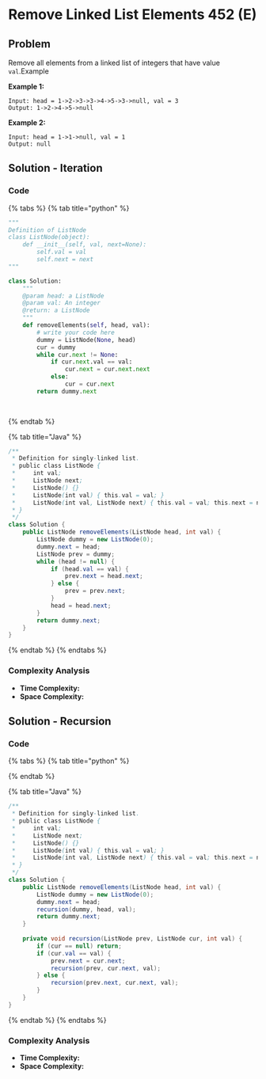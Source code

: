 # Remove Linked List Elements 452 (E)

## Problem

Remove all elements from a linked list of integers that have value `val`.Example

**Example 1:**

```
Input: head = 1->2->3->3->4->5->3->null, val = 3
Output: 1->2->4->5->null
```

**Example 2:**

```
Input: head = 1->1->null, val = 1
Output: null
```

## Solution - Iteration

### Code

{% tabs %}
{% tab title="python" %}
```python
"""
Definition of ListNode
class ListNode(object):
    def __init__(self, val, next=None):
        self.val = val
        self.next = next
"""

class Solution:
    """
    @param head: a ListNode
    @param val: An integer
    @return: a ListNode
    """
    def removeElements(self, head, val):
        # write your code here
        dummy = ListNode(None, head)
        cur = dummy
        while cur.next != None: 
            if cur.next.val == val:
                cur.next = cur.next.next
            else:
                cur = cur.next
        return dummy.next
                
        
```
{% endtab %}

{% tab title="Java" %}
```java
/**
 * Definition for singly-linked list.
 * public class ListNode {
 *     int val;
 *     ListNode next;
 *     ListNode() {}
 *     ListNode(int val) { this.val = val; }
 *     ListNode(int val, ListNode next) { this.val = val; this.next = next; }
 * }
 */
class Solution {
    public ListNode removeElements(ListNode head, int val) {
        ListNode dummy = new ListNode(0);
        dummy.next = head;
        ListNode prev = dummy;
        while (head != null) {
            if (head.val == val) {
                prev.next = head.next;
            } else {
                prev = prev.next;
            }
            head = head.next;
        }
        return dummy.next;
    }   
}
```
{% endtab %}
{% endtabs %}

### Complexity Analysis

* **Time Complexity:**
* **Space Complexity:**



## Solution - Recursion

### Code

{% tabs %}
{% tab title="python" %}

{% endtab %}

{% tab title="Java" %}
```java
/**
 * Definition for singly-linked list.
 * public class ListNode {
 *     int val;
 *     ListNode next;
 *     ListNode() {}
 *     ListNode(int val) { this.val = val; }
 *     ListNode(int val, ListNode next) { this.val = val; this.next = next; }
 * }
 */
class Solution {
    public ListNode removeElements(ListNode head, int val) {
        ListNode dummy = new ListNode(0);
        dummy.next = head;
        recursion(dummy, head, val);
        return dummy.next;
    }
    
    private void recursion(ListNode prev, ListNode cur, int val) {
        if (cur == null) return;
        if (cur.val == val) {
            prev.next = cur.next;
            recursion(prev, cur.next, val);
        } else {
            recursion(prev.next, cur.next, val);
        }
    }
}
```
{% endtab %}
{% endtabs %}

### Complexity Analysis

* **Time Complexity:**
* **Space Complexity:**
